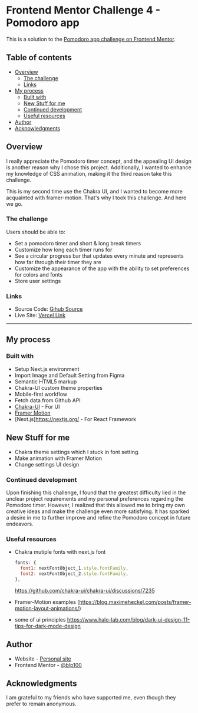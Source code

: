 # Frontend Mentor Challenge 4 - Pomodoro app

This is a solution to the [Pomodoro app challenge on Frontend Mentor](https://www.frontendmentor.io/challenges/pomodoro-app-KBFnycJ6G). 
## Table of contents
- [Overview](#overview)
  - [The challenge](#the-challenge)
  - [Links](#links)
- [My process](#my-process)
  - [Built with](#built-with)
  - [New Stuff for me](#new-stuff-for-me)
  - [Continued development](#continued-development)
  - [Useful resources](#useful-resources)
- [Author](#author)
- [Acknowledgments](#acknowledgments)
## Overview
I really appreciate the Pomodoro timer concept, and the appealing UI design is another reason why I chose this project. Additionally, I wanted to enhance my knowledge of CSS animation, making it the third reason take this challenge.

This is my second time use the Chakra UI, and I wanted to become more acquainted with framer-motion. That's why I took this challenge. And here we go.

### The challenge
Users should be able to:
- Set a pomodoro timer and short & long break timers
- Customize how long each timer runs for
- See a circular progress bar that updates every minute and represents how far through their timer they are
- Customize the appearance of the app with the ability to set preferences for colors and fonts
- Store user settings

### Links
- Source Code: [Gihub Source](https://github.com/blp100/pomodoro-app)
- Live Site: [Vercel Link](https://comadoro-timer.vercel.app/)
---
## My process
### Built with
- Setup Next.js environment
- Import Image and Default Setting from Figma
- Semantic HTML5 markup
- Chakra-UI custom theme properties
- Mobile-first workflow
- Fetch data from Github API 
- [Chakra-UI](https://chakra-ui.com/) - For UI
- [Framer Motion](https://www.framer.com/motion/)
- [Next.js]https://nextjs.org/ - For React Framework

## New Stuff for me
- Chakra theme settings which I stuck in font setting.
- Make animation with Framer Motion
- Change settings UI design

### Continued development
Upon finishing this challenge, I found that the greatest difficulty lied in the unclear project requirements and my personal preferences regarding the Pomodoro timer. However, I realized that this allowed me to bring my own creative ideas and make the challenge even more satisfying. It has sparked a desire in me to further improve and refine the Pomodoro concept in future endeavors.
### Useful resources
- Chakra mutiple fonts with next.js  font
  ```javascript
  fonts: {
    font1: nextFontObject_1.style.fontFamily,
    font2: nextFontObject_2.style.fontFamily,
  },
  ```
  https://github.com/chakra-ui/chakra-ui/discussions/7235

- Framer-Motion examples
  (https://blog.maximeheckel.com/posts/framer-motion-layout-animations/)

- some of ui principles
  https://www.halo-lab.com/blog/dark-ui-design-11-tips-for-dark-mode-design

## Author
- Website - [Personal site](https://po-cheng-yeh.vercel.app/)
- Frontend Mentor - [@blp100](https://www.frontendmentor.io/profile/blp100)
## Acknowledgments
I am grateful to my friends who have supported me, even though they prefer to remain anonymous.

